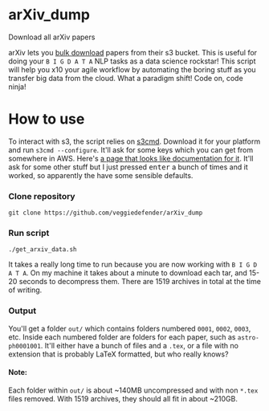 # arXiv_dump
Download all arXiv papers

arXiv lets you [bulk download](https://arxiv.org/help/bulk_data_s3) papers from their s3 bucket. This is useful for doing your
`B I G D A T A` NLP tasks as a data science rockstar! This script will help you x10 your agile workflow by automating the 
boring stuff as you transfer big data from the cloud. What a paradigm shift! Code on, code ninja!

# How to use
To interact with s3, the script relies on [s3cmd](http://s3tools.org/s3cmd). Download it for your platform and run
`s3cmd --configure`. It'll ask for some keys which you can get from somewhere in AWS. Here's [a page that looks like
documentation for it](http://docs.aws.amazon.com/general/latest/gr/managing-aws-access-keys.html). It'll ask for some other
stuff but I just pressed <kbd>enter</kbd> a bunch of times and it worked, so apparently the have some sensible defaults.

### Clone repository
`git clone https://github.com/veggiedefender/arXiv_dump`

### Run script
`./get_arxiv_data.sh`

It takes a really long time to run because you are now working with `B I G D A T A`. On my machine it takes about a minute to
download each tar, and 15-20 seconds to decompress them. There are 1519 archives in total at the time of writing.

### Output
You'll get a folder `out/` which contains folders numbered `0001`, `0002`, `0003`, etc. Inside each numbered folder are
folders for each paper, such as `astro-ph0001001`. It'll either have a bunch of files and a `.tex`, or a file with no
extension that is probably LaTeX formatted, but who really knows?

#### Note:
Each folder within `out/` is about ~140MB uncompressed and with non `*.tex` files removed. With 1519 archives, they should all
fit in about ~210GB.
